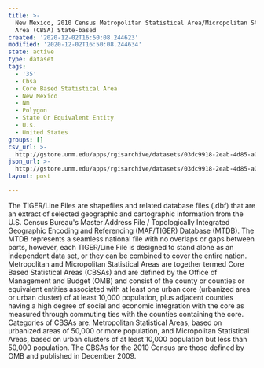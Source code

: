 ```yaml
---
title: >-
  New Mexico, 2010 Census Metropolitan Statistical Area/Micropolitan Statistical
  Area (CBSA) State-based
created: '2020-12-02T16:50:08.244623'
modified: '2020-12-02T16:50:08.244634'
state: active
type: dataset
tags:
  - '35'
  - Cbsa
  - Core Based Statistical Area
  - New Mexico
  - Nm
  - Polygon
  - State Or Equivalent Entity
  - U.s.
  - United States
groups: []
csv_url: >-
  http://gstore.unm.edu/apps/rgisarchive/datasets/03dc9918-2eab-4d85-a03a-f61c875d4b3c/tl_2010_35_cbsa10.derived.csv
json_url: >-
  http://gstore.unm.edu/apps/rgisarchive/datasets/03dc9918-2eab-4d85-a03a-f61c875d4b3c/tl_2010_35_cbsa10.derived.json
layout: post

---
```

The TIGER/Line Files are shapefiles and related database files (.dbf) that are an extract of selected geographic and cartographic information from the U.S. Census Bureau's Master Address File / Topologically Integrated Geographic Encoding and Referencing (MAF/TIGER) Database (MTDB).  The MTDB represents a seamless national file with no overlaps or gaps between parts, however, each TIGER/Line File is designed to stand alone as an independent data set, or they can be combined to cover the entire nation.  Metropolitan and Micropolitan Statistical Areas are together termed Core Based Statistical Areas (CBSAs) and are defined by the Office of Management and Budget (OMB) and consist of the county or counties or equivalent entities associated with at least one urban core (urbanized area or urban cluster) of at least 10,000 population, plus adjacent counties having a high degree of social and economic integration with the core as measured through commuting ties with the counties containing the core.  Categories of CBSAs are: Metropolitan Statistical Areas, based on urbanized areas of 50,000 or more population, and Micropolitan Statistical Areas, based on urban clusters of at least 10,000 population but less than 50,000 population.  The CBSAs for the 2010 Census are those defined by OMB and published in December 2009.  

